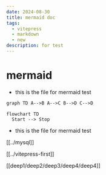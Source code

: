 ```yaml
---
date: 2024-08-30
title: mermaid doc
tags:
  - vitepress
  - markdown
  - new
description: for test
---
```


# mermaid

- this is the file for mermaid test

```mmd
graph TD A-->B A-->C B-->D C-->D
```

```mermaid
flowchart TD
  Start --> Stop
```

- this is the file for mermaid test

[[../mysql]]

[[../vitepress-first]]

[[deep1/deep2/deep3/deep4/deep4]]
